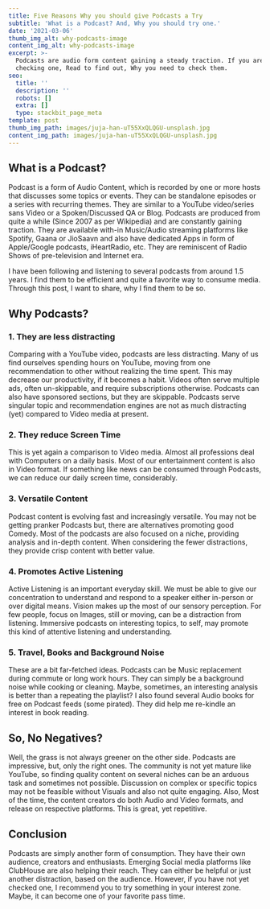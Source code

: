 ```yaml
---
title: Five Reasons Why you should give Podcasts a Try
subtitle: 'What is a Podcast? And, Why you should try one.'
date: '2021-03-06'
thumb_img_alt: why-podcasts-image
content_img_alt: why-podcasts-image
excerpt: >-
  Podcasts are audio form content gaining a steady traction. If you are not
  checking one, Read to find out, Why you need to check them.
seo:
  title: ''
  description: ''
  robots: []
  extra: []
  type: stackbit_page_meta
template: post
thumb_img_path: images/juja-han-uT55XxQLQGU-unsplash.jpg
content_img_path: images/juja-han-uT55XxQLQGU-unsplash.jpg
---
```

## What is a Podcast?

Podcast is a form of Audio Content, which is recorded by one or more hosts that discusses some topics or events. They can be standalone episodes or a series with recurring themes. They are similar to a YouTube video/series sans Video or a Spoken/Discussed QA or Blog. Podcasts are produced from quite a while (Since 2007 as per Wikipedia) and are constantly gaining traction. They are available with-in Music/Audio streaming platforms like Spotify, Gaana or JioSaavn and also have dedicated Apps in form of Apple/Google podcasts, iHeartRadio, etc. They are reminiscent of Radio Shows of pre-television and Internet era.

I have been following and listening to several podcasts from around 1.5 years. I find them to be efficient and quite a favorite way to consume media. Through this post, I want to share, why I find them to be so.

## Why Podcasts?

### 1. They are less distracting

Comparing with a YouTube video, podcasts are less distracting. Many of us find ourselves spending hours on YouTube, moving from one recommendation to other without realizing the time spent. This may decrease our productivity, if it becomes a habit. Videos often serve multiple ads, often un-skippable, and require subscriptions otherwise. Podcasts can also have sponsored sections, but they are skippable. Podcasts serve singular topic and recommendation engines are not as much distracting (yet) compared to Video media at present.

### 2. They reduce Screen Time

This is yet again a comparison to Video media. Almost all professions deal with Computers on a daily basis. Most of our entertainment content is also in Video format. If something like news can be consumed through Podcasts, we can reduce our daily screen time, considerably.

### 3. Versatile Content

Podcast content is evolving fast and increasingly versatile. You may not be getting pranker Podcasts but, there are alternatives promoting good Comedy. Most of the podcasts are also focused on a niche, providing analysis and in-depth content. When considering the fewer distractions, they provide crisp content with better value.

### 4. Promotes Active Listening

Active Listening is an important everyday skill. We must be able to give our concentration to understand and respond to a speaker either in-person or over digital means. Vision makes up the most of our sensory perception. For few people, focus on Images, still or moving, can be a distraction from listening. Immersive podcasts on interesting topics, to self, may promote this kind of attentive listening and understanding.

### 5. Travel, Books and Background Noise

These are a bit far-fetched ideas. Podcasts can be Music replacement during commute or long work hours. They can simply be a background noise while cooking or cleaning. Maybe, sometimes, an interesting analysis is better than a repeating the playlist? I also found several Audio books for free on Podcast feeds (some pirated). They did help me re-kindle an interest in book reading.

## So, No Negatives?

Well, the grass is not always greener on the other side. Podcasts are impressive, but, only the right ones. The community is not yet mature like YouTube, so finding quality content on several niches can be an arduous task and sometimes not possible. Discussion on complex or specific topics may not be feasible without Visuals and also not quite engaging. Also, Most of the time, the content creators do both Audio and Video formats, and release on respective platforms. This is great, yet repetitive.

## Conclusion

Podcasts are simply another form of consumption. They have their own audience, creators and enthusiasts. Emerging Social media platforms like ClubHouse are also helping their reach. They can either be helpful or just another distraction, based on the audience. However, if you have not yet checked one, I recommend you to try something in your interest zone. Maybe, it can become one of your favorite pass time.
